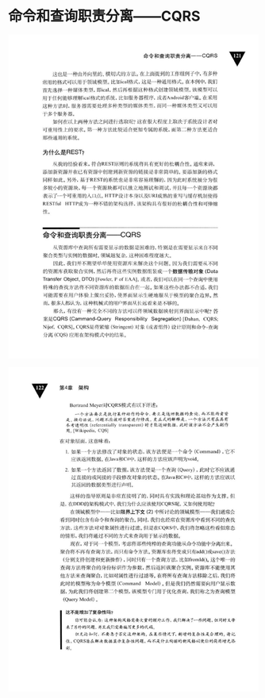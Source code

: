 # 命令和查询职责分离——CQRS

<div align = "center"><img src = "images/000132.jpg"/></div>
 <p class="calibre1"><a id="calibre_link-329"></a><img src="images/000157.jpg" alt="Image 159" class="calibre2" /></p>  